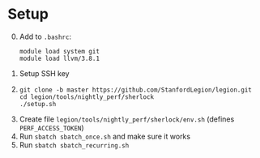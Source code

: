 # Setup

 0. Add to `.bashrc`:
    ```
    module load system git
    module load llvm/3.8.1
    ```
 1. Setup SSH key
 2. ```
    git clone -b master https://github.com/StanfordLegion/legion.git
    cd legion/tools/nightly_perf/sherlock
    ./setup.sh
    ```
 3. Create file `legion/tools/nightly_perf/sherlock/env.sh` (defines `PERF_ACCESS_TOKEN`)
 4. Run `sbatch sbatch_once.sh` and make sure it works
 5. Run `sbatch sbatch_recurring.sh`
